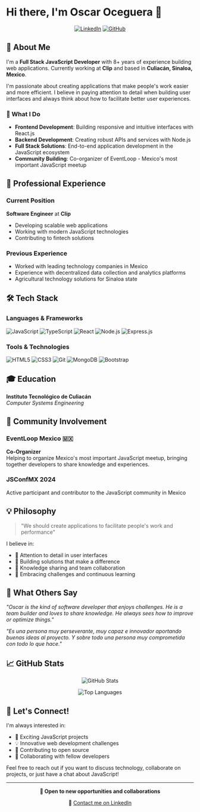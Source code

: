 # Hi there, I'm Oscar Oceguera 👋

<div align="center">
  
  [![LinkedIn](https://img.shields.io/badge/LinkedIn-0077B5?style=for-the-badge&logo=linkedin&logoColor=white)](https://www.linkedin.com/in/oscaroceguerab)
  [![GitHub](https://img.shields.io/badge/GitHub-100000?style=for-the-badge&logo=github&logoColor=white)](https://github.com/oscaroceguera)
  
</div>

## 🚀 About Me

I'm a **Full Stack JavaScript Developer** with 8+ years of experience building web applications. Currently working at **Clip** and based in **Culiacán, Sinaloa, Mexico**.

I'm passionate about creating applications that make people's work easier and more efficient. I believe in paying attention to detail when building user interfaces and always think about how to facilitate better user experiences.

### 🎯 What I Do

- **Frontend Development**: Building responsive and intuitive interfaces with React.js
- **Backend Development**: Creating robust APIs and services with Node.js
- **Full Stack Solutions**: End-to-end application development in the JavaScript ecosystem
- **Community Building**: Co-organizer of EventLoop - Mexico's most important JavaScript meetup

## 💼 Professional Experience

### Current Position
**Software Engineer** at **Clip**
- Developing scalable web applications
- Working with modern JavaScript technologies
- Contributing to fintech solutions

### Previous Experience
- Worked with leading technology companies in Mexico
- Experience with decentralized data collection and analytics platforms
- Agricultural technology solutions for Sinaloa state

## 🛠️ Tech Stack

### Languages & Frameworks
![JavaScript](https://img.shields.io/badge/JavaScript-F7DF1E?style=for-the-badge&logo=javascript&logoColor=black)
![TypeScript](https://img.shields.io/badge/TypeScript-007ACC?style=for-the-badge&logo=typescript&logoColor=white)
![React](https://img.shields.io/badge/React-20232A?style=for-the-badge&logo=react&logoColor=61DAFB)
![Node.js](https://img.shields.io/badge/Node.js-43853D?style=for-the-badge&logo=node.js&logoColor=white)
![Express.js](https://img.shields.io/badge/Express.js-404D59?style=for-the-badge)

### Tools & Technologies
![HTML5](https://img.shields.io/badge/HTML5-E34C26?style=for-the-badge&logo=html5&logoColor=white)
![CSS3](https://img.shields.io/badge/CSS3-1572B6?style=for-the-badge&logo=css3&logoColor=white)
![Git](https://img.shields.io/badge/Git-F05032?style=for-the-badge&logo=git&logoColor=white)
![MongoDB](https://img.shields.io/badge/MongoDB-4EA94B?style=for-the-badge&logo=mongodb&logoColor=white)
![Bootstrap](https://img.shields.io/badge/Bootstrap-563D7C?style=for-the-badge&logo=bootstrap&logoColor=white)

## 🎓 Education

**Instituto Tecnológico de Culiacán**  
*Computer Systems Engineering*

## 👥 Community Involvement

### EventLoop Mexico 🇲🇽
**Co-Organizer**  
Helping to organize Mexico's most important JavaScript meetup, bringing together developers to share knowledge and experiences.

### JSConfMX 2024
Active participant and contributor to the JavaScript community in Mexico

## 💡 Philosophy

> "We should create applications to facilitate people's work and performance"

I believe in:
- 🎯 Attention to detail in user interfaces
- 🚀 Building solutions that make a difference
- 🤝 Knowledge sharing and team collaboration
- 💪 Embracing challenges and continuous learning

## 🌟 What Others Say

*"Oscar is the kind of software developer that enjoys challenges. He is a team builder and loves to share knowledge. He always sees how to improve or optimize things."*

*"Es una persona muy perseverante, muy capaz e innovador aportando buenas ideas al proyecto. Y sobre todo una persona muy comprometida con todo lo que hace."*

## 📈 GitHub Stats

<div align="center">
  
  ![GitHub Stats](https://github-readme-stats.vercel.app/api?username=oscaroceguera&show_icons=true&theme=dark)
  
  ![Top Languages](https://github-readme-stats.vercel.app/api/top-langs/?username=oscaroceguera&layout=compact&theme=dark)
  
</div>

## 🤝 Let's Connect!

I'm always interested in:
- 🚀 Exciting JavaScript projects
- 💡 Innovative web development challenges
- 🌱 Contributing to open source
- 🤝 Collaborating with fellow developers

Feel free to reach out if you want to discuss technology, collaborate on projects, or just have a chat about JavaScript!

---

<div align="center">
  
  **💼 Open to new opportunities and collaborations**
  
  📧 [Contact me on LinkedIn](https://www.linkedin.com/in/oscaroceguerab)
  
</div>
